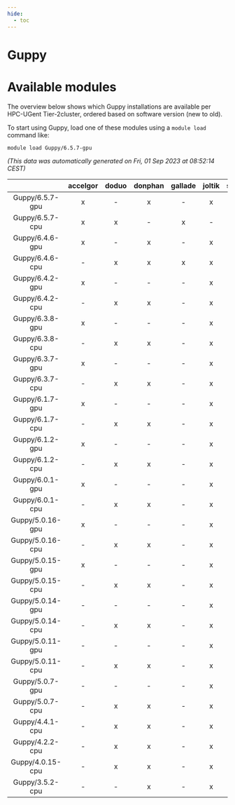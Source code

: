 ```yaml
---
hide:
  - toc
---
```


Guppy
=====

# Available modules


The overview below shows which Guppy installations are available per HPC-UGent Tier-2cluster, ordered based on software version (new to old).

To start using Guppy, load one of these modules using a `module load` command like:

```shell
module load Guppy/6.5.7-gpu
```

*(This data was automatically generated on Fri, 01 Sep 2023 at 08:52:14 CEST)*  

| |accelgor|doduo|donphan|gallade|joltik|skitty|swalot|victini|
| :---: | :---: | :---: | :---: | :---: | :---: | :---: | :---: | :---: |
|Guppy/6.5.7-gpu|x|-|x|-|x|-|-|-|
|Guppy/6.5.7-cpu|x|x|-|x|-|x|x|x|
|Guppy/6.4.6-gpu|x|-|x|-|x|-|-|-|
|Guppy/6.4.6-cpu|-|x|x|x|x|x|x|x|
|Guppy/6.4.2-gpu|x|-|-|-|x|-|-|-|
|Guppy/6.4.2-cpu|-|x|x|-|x|x|x|x|
|Guppy/6.3.8-gpu|x|-|-|-|x|-|-|-|
|Guppy/6.3.8-cpu|-|x|x|-|x|x|x|x|
|Guppy/6.3.7-gpu|x|-|-|-|x|-|-|-|
|Guppy/6.3.7-cpu|-|x|x|-|x|x|x|x|
|Guppy/6.1.7-gpu|x|-|-|-|x|-|-|-|
|Guppy/6.1.7-cpu|-|x|x|-|x|x|x|x|
|Guppy/6.1.2-gpu|x|-|-|-|x|-|-|-|
|Guppy/6.1.2-cpu|-|x|x|-|x|x|x|x|
|Guppy/6.0.1-gpu|x|-|-|-|x|-|-|-|
|Guppy/6.0.1-cpu|-|x|x|-|x|x|x|x|
|Guppy/5.0.16-gpu|x|-|-|-|x|-|-|-|
|Guppy/5.0.16-cpu|-|x|x|-|x|-|-|-|
|Guppy/5.0.15-gpu|x|-|-|-|x|-|-|-|
|Guppy/5.0.15-cpu|-|x|x|-|x|x|x|x|
|Guppy/5.0.14-gpu|-|-|-|-|x|-|-|-|
|Guppy/5.0.14-cpu|-|x|x|-|x|x|x|x|
|Guppy/5.0.11-gpu|-|-|-|-|x|-|-|-|
|Guppy/5.0.11-cpu|-|x|x|-|x|x|x|x|
|Guppy/5.0.7-gpu|-|-|-|-|x|-|-|-|
|Guppy/5.0.7-cpu|-|x|x|-|x|x|x|x|
|Guppy/4.4.1-cpu|-|x|x|-|x|-|-|-|
|Guppy/4.2.2-cpu|-|x|x|-|x|-|-|-|
|Guppy/4.0.15-cpu|-|x|x|-|x|-|-|-|
|Guppy/3.5.2-cpu|-|-|x|-|x|-|-|-|

